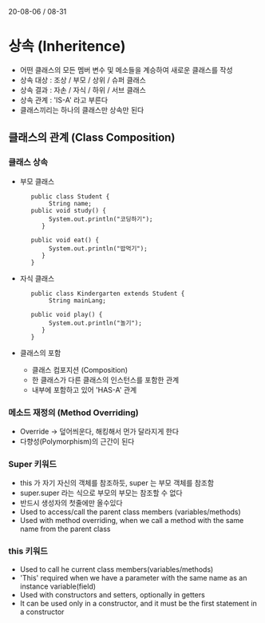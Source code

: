 20-08-06 / 08-31
# 상속 (Inheritence)
* 어떤 클래스의 모든 멤버 변수 및 메소들을 계승하여 새로운 클래스를 작성  
* 상속 대상 : 조상 / 부모 / 상위 / 슈퍼 클래스
* 상속 결과 : 자손 / 자식 / 하위 / 서브 클래스 
* 상속 관계 : 'IS-A' 라고 부른다 
* 클래스끼리는 하나의 클래스만 상속만 된다 
## 클래스의 관계 (Class Composition)
### 클래스 상속 
 * 부모 클래스

          public class Student {
               String name;
          public void study() {
               System.out.println("코딩하기");
             }
      
          public void eat() {
               System.out.println("밥먹기");
             }
          }

 * 자식 클래스
  
          public class Kindergarten extends Student {
               String mainLang;
            
          public void play() {
               System.out.println("놀기");
             }
          }
* 클래스의 포함
    * 클래스 컴포지션 (Composition)
    * 한 클래스가 다른 클래스의 인스턴스를 포함한 관계
    * 내부에 포함하고 있어 'HAS-A' 관계 
### 메소드 재정의 (Method Overriding)
* Override -> 덮어씌운다, 해킹해서 먼가 달라지게 한다
* 다향성(Polymorphism)의 근간이 된다

### Super 키워드
* this 가 자기 자신의 객체를 참조하듯, super 는 부모 객체를 참조함
* super.super 라는 식으로 부모의 부모는 참조할 수 없다 
* 반드시 생성자의 첫줄에만 올수있다 
* Used to access/call the parent class members (variables/methods)
* Used with method overriding, when we call a method with the same name from the parent class 


### this 키워드
* Used to call he current class members(variables/methods)
* 'This' required when we have a parameter with the same name as an instance variable(field)
* Used with constructors and setters, optionally in getters
* It can be used only in a constructor, and it must be the first statement in a constructor 

